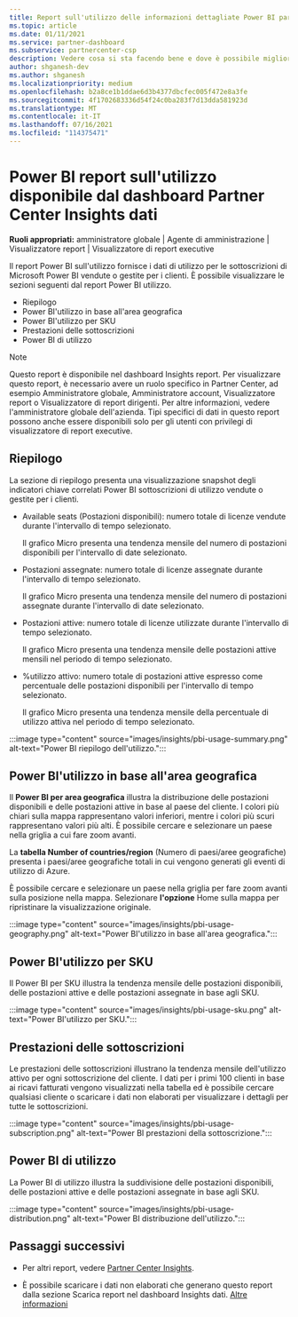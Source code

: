```yaml
---
title: Report sull'utilizzo delle informazioni dettagliate Power BI partner
ms.topic: article
ms.date: 01/11/2021
ms.service: partner-dashboard
ms.subservice: partnercenter-csp
description: Vedere cosa si sta facendo bene e dove è possibile migliorare l'utilizzo delle sottoscrizioni Power BI che si vendono o si gestiscono per i clienti.
author: shganesh-dev
ms.author: shganesh
ms.localizationpriority: medium
ms.openlocfilehash: b2a8ce1b1ddae6d3b4377dbcfec005f472e8a3fe
ms.sourcegitcommit: 4f1702683336d54f24c0ba283f7d13dda581923d
ms.translationtype: MT
ms.contentlocale: it-IT
ms.lasthandoff: 07/16/2021
ms.locfileid: "114375471"
---
```

# <a name="power-bi-usage-report-available-from-the-partner-center-insights-dashboard"></a>Power BI report sull'utilizzo disponibile dal dashboard Partner Center Insights dati

**Ruoli appropriati:** amministratore globale | Agente di amministrazione | Visualizzatore report | Visualizzatore di report executive

Il report Power BI sull'utilizzo fornisce i dati di utilizzo per le sottoscrizioni di Microsoft Power BI vendute o gestite per i clienti. È possibile visualizzare le sezioni seguenti dal report Power BI utilizzo.

- Riepilogo
- Power BI'utilizzo in base all'area geografica
- Power BI'utilizzo per SKU
- Prestazioni delle sottoscrizioni
- Power BI di utilizzo

 > [!NOTE]
 > Questo report è disponibile nel dashboard Insights report. Per visualizzare questo report, è necessario avere un ruolo specifico in Partner Center, ad esempio Amministratore globale, Amministratore account, Visualizzatore report o Visualizzatore di report dirigenti. Per altre informazioni, vedere l'amministratore globale dell'azienda. Tipi specifici di dati in questo report possono anche essere disponibili solo per gli utenti con privilegi di visualizzatore di report executive.

## <a name="summary"></a>Riepilogo

La sezione di riepilogo presenta una visualizzazione snapshot degli indicatori chiave correlati Power BI sottoscrizioni di utilizzo vendute o gestite per i clienti. 

- Available seats (Postazioni disponibili): numero totale di licenze vendute durante l'intervallo di tempo selezionato.

   Il grafico Micro presenta una tendenza mensile del numero di postazioni disponibili per l'intervallo di date selezionato.

- Postazioni assegnate: numero totale di licenze assegnate durante l'intervallo di tempo selezionato.

   Il grafico Micro presenta una tendenza mensile del numero di postazioni assegnate durante l'intervallo di date selezionato.

- Postazioni attive: numero totale di licenze utilizzate durante l'intervallo di tempo selezionato. 

   Il grafico Micro presenta una tendenza mensile delle postazioni attive mensili nel periodo di tempo selezionato.

- %utilizzo attivo: numero totale di postazioni attive espresso come percentuale delle postazioni disponibili per l'intervallo di tempo selezionato. 

   Il grafico Micro presenta una tendenza mensile della percentuale di utilizzo attiva nel periodo di tempo selezionato.

:::image type="content" source="images/insights/pbi-usage-summary.png" alt-text="Power BI riepilogo dell'utilizzo.":::

## <a name="power-bi-usage-by-geography"></a>Power BI'utilizzo in base all'area geografica

Il **Power BI per area geografica** illustra la distribuzione delle postazioni disponibili e delle postazioni attive in base al paese del cliente. I colori più chiari sulla mappa rappresentano valori inferiori, mentre i colori più scuri rappresentano valori più alti. È possibile cercare e selezionare un paese nella griglia a cui fare zoom avanti.

La **tabella Number of countries/region** (Numero di paesi/aree geografiche) presenta i paesi/aree geografiche totali in cui vengono generati gli eventi di utilizzo di Azure.

È possibile cercare e selezionare un paese nella griglia per fare zoom avanti sulla posizione nella mappa. Selezionare **l'opzione** Home sulla mappa per ripristinare la visualizzazione originale.

:::image type="content" source="images/insights/pbi-usage-geography.png" alt-text="Power BI'utilizzo in base all'area geografica.":::

## <a name="power-bi-usage-by-sku"></a>Power BI'utilizzo per SKU

Il Power BI per SKU illustra la tendenza mensile delle postazioni disponibili, delle postazioni attive e delle postazioni assegnate in base agli SKU.

:::image type="content" source="images/insights/pbi-usage-sku.png" alt-text="Power BI'utilizzo per SKU.":::

## <a name="subscriptions-performance"></a>Prestazioni delle sottoscrizioni

Le prestazioni delle sottoscrizioni illustrano la tendenza mensile dell'utilizzo attivo per ogni sottoscrizione del cliente. I dati per i primi 100 clienti in base ai ricavi fatturati vengono visualizzati nella tabella ed è possibile cercare qualsiasi cliente o scaricare i dati non elaborati per visualizzare i dettagli per tutte le sottoscrizioni.

:::image type="content" source="images/insights/pbi-usage-subscription.png" alt-text="Power BI prestazioni della sottoscrizione.":::

## <a name="power-bi-usage-distribution"></a>Power BI di utilizzo

La Power BI di utilizzo illustra la suddivisione delle postazioni disponibili, delle postazioni attive e delle postazioni assegnate in base agli SKU.

:::image type="content" source="images/insights/pbi-usage-distribution.png" alt-text="Power BI distribuzione dell'utilizzo.":::

## <a name="next-steps"></a>Passaggi successivi

- Per altri report, vedere [Partner Center Insights](partner-center-insights.md).

- È possibile scaricare i dati non elaborati che generano questo report dalla sezione Scarica report nel dashboard Insights dati. [Altre informazioni](insights-download-reports.md) 
